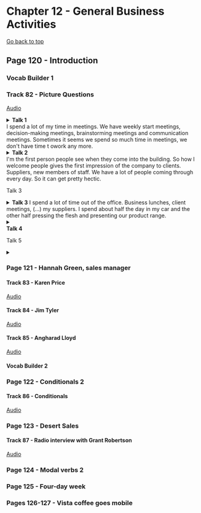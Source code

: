 # Chapter 12 - General Business Activities

<a href="#TOP">Go back to top</a>

## Page 120 - Introduction

### Vocab Builder 1

### Track 82 - Picture Questions

[Audio](lrtk_82.mp3)

<details>
<summary>
<strong>Talk 1</strong>
<br/>
I spend a lot of my time in meetings. We have weekly start meetings, decision-making meetings, brainstorming meetings and communication meetings. Sometimes it seems we spend so much time in meetings, we don't have time t owork any more.
</summary>
<br/>
<strong>Picture A</strong>
<i>
	<br/>brainstorming: réunions de réflexion
</i>
</details>



<details>
<summary>
<strong>Talk 2</strong>
<br/>
I'm the first person people see when they come into the building. So how I welcome people gives the first impression of the company to clients. Suppliers, new members of staff. We have a lot of people coming through every day. So it can get pretty hectic.
</summary>
<br/>
<strong></strong>
<i>
	<br/>We have a lot opf people coming through: nous voyons passer beaucoup de monde
	<br/>hectic:
</i>
</details>

Talk 3

<details>
<summary>
<strong>Talk 3</strong>
I spend a lot of time out of the office. Business lunches, client meetings, (...)  my suppliers. I spend about half the day in my car and the other half pressing the flesh and presenting our product range. 
</summary>
<i>
	<br/>the flesh : la chair
	<br/>to press the flesh
</i>
</details>



<details>
<summary>
<br/>
<strong>Talk 4</strong>

</summary>
<i>
	<br/>
	<br/>
	<br/>
	<br/>
	<br/>
</i>
</details>

Talk 5

<details><summary></summary>
<br/><strong></strong>
<i>
	<br/>
	<br/>
	<br/>
	<br/>
	<br/>
</i>
</details>

### Page 121 - Hannah Green, sales manager

#### Track 83 - Karen Price

[Audio](lrtk_83.mp3)

#### Track 84 - Jim Tyler

[Audio](lrtk_84.mp3)

#### Track 85 - Angharad Lloyd

[Audio](lrtk_85.mp3)

#### Vocab Builder 2

### Page 122 - Conditionals 2

#### Track 86 - Conditionals

[Audio](lrtk_86.mp3)

### Page 123 - Desert Sales

#### Track 87 - Radio interview with Grant Robertson

[Audio](lrtk_87.mp3)

### Page 124 - Modal verbs 2

### Page 125 - Four-day week

### Pages 126-127 - Vista coffee goes mobile

